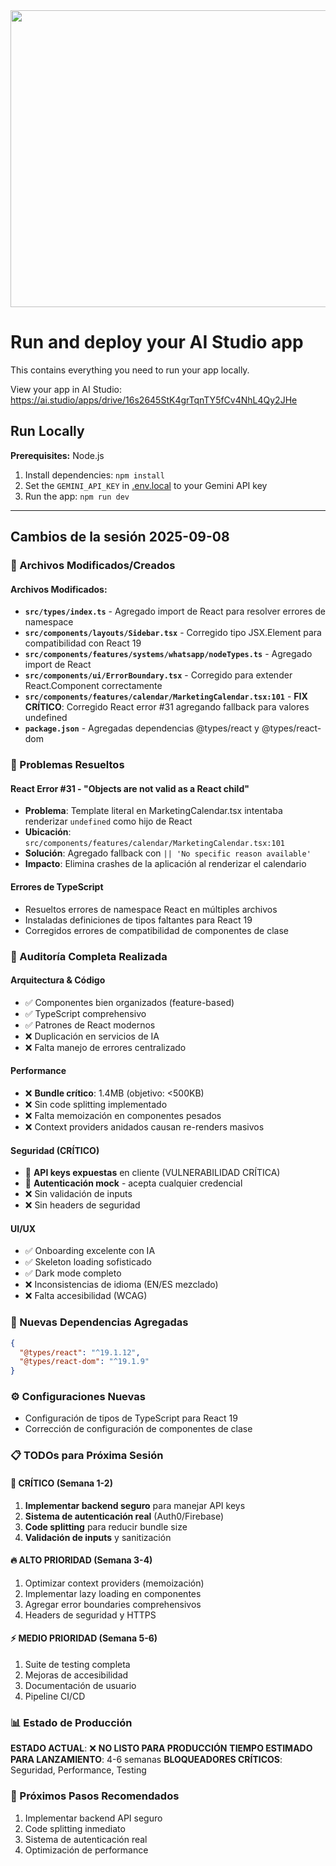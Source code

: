 <div align="center">
<img width="1200" height="475" alt="GHBanner" src="https://github.com/user-attachments/assets/0aa67016-6eaf-458a-adb2-6e31a0763ed6" />
</div>

# Run and deploy your AI Studio app

This contains everything you need to run your app locally.

View your app in AI Studio: https://ai.studio/apps/drive/16s2645StK4grTqnTY5fCv4NhL4Qy2JHe

## Run Locally

**Prerequisites:**  Node.js


1. Install dependencies:
   `npm install`
2. Set the `GEMINI_API_KEY` in [.env.local](.env.local) to your Gemini API key
3. Run the app:
   `npm run dev`

---

## Cambios de la sesión 2025-09-08

### 🔧 Archivos Modificados/Creados

#### **Archivos Modificados:**
- **`src/types/index.ts`** - Agregado import de React para resolver errores de namespace
- **`src/components/layouts/Sidebar.tsx`** - Corregido tipo JSX.Element para compatibilidad con React 19
- **`src/components/features/systems/whatsapp/nodeTypes.ts`** - Agregado import de React
- **`src/components/ui/ErrorBoundary.tsx`** - Corregido para extender React.Component correctamente
- **`src/components/features/calendar/MarketingCalendar.tsx:101`** - **FIX CRÍTICO**: Corregido React error #31 agregando fallback para valores undefined
- **`package.json`** - Agregadas dependencias @types/react y @types/react-dom

### 🐛 Problemas Resueltos

#### **React Error #31 - "Objects are not valid as a React child"**
- **Problema**: Template literal en MarketingCalendar.tsx intentaba renderizar `undefined` como hijo de React
- **Ubicación**: `src/components/features/calendar/MarketingCalendar.tsx:101`
- **Solución**: Agregado fallback con `|| 'No specific reason available'`
- **Impacto**: Elimina crashes de la aplicación al renderizar el calendario

#### **Errores de TypeScript**
- Resueltos errores de namespace React en múltiples archivos
- Instaladas definiciones de tipos faltantes para React 19
- Corregidos errores de compatibilidad de componentes de clase

### 🎯 Auditoría Completa Realizada

#### **Arquitectura & Código**
- ✅ Componentes bien organizados (feature-based)
- ✅ TypeScript comprehensivo
- ✅ Patrones de React modernos
- ❌ Duplicación en servicios de IA
- ❌ Falta manejo de errores centralizado

#### **Performance**
- ❌ **Bundle crítico**: 1.4MB (objetivo: <500KB)
- ❌ Sin code splitting implementado
- ❌ Falta memoización en componentes pesados
- ❌ Context providers anidados causan re-renders masivos

#### **Seguridad (CRÍTICO)**
- 🚨 **API keys expuestas** en cliente (VULNERABILIDAD CRÍTICA)
- 🚨 **Autenticación mock** - acepta cualquier credencial
- ❌ Sin validación de inputs
- ❌ Sin headers de seguridad

#### **UI/UX**
- ✅ Onboarding excelente con IA
- ✅ Skeleton loading sofisticado
- ✅ Dark mode completo
- ❌ Inconsistencias de idioma (EN/ES mezclado)
- ❌ Falta accesibilidad (WCAG)

### 🚀 Nuevas Dependencias Agregadas
```json
{
  "@types/react": "^19.1.12",
  "@types/react-dom": "^19.1.9"
}
```

### ⚙️ Configuraciones Nuevas
- Configuración de tipos de TypeScript para React 19
- Corrección de configuración de componentes de clase

### 📋 TODOs para Próxima Sesión

#### **🚨 CRÍTICO (Semana 1-2)**
1. **Implementar backend seguro** para manejar API keys
2. **Sistema de autenticación real** (Auth0/Firebase)
3. **Code splitting** para reducir bundle size
4. **Validación de inputs** y sanitización

#### **🔥 ALTO PRIORIDAD (Semana 3-4)**
1. Optimizar context providers (memoización)
2. Implementar lazy loading en componentes
3. Agregar error boundaries comprehensivos
4. Headers de seguridad y HTTPS

#### **⚡ MEDIO PRIORIDAD (Semana 5-6)**
1. Suite de testing completa
2. Mejoras de accesibilidad
3. Documentación de usuario
4. Pipeline CI/CD

### 📊 Estado de Producción
**ESTADO ACTUAL**: ❌ **NO LISTO PARA PRODUCCIÓN**
**TIEMPO ESTIMADO PARA LANZAMIENTO**: 4-6 semanas
**BLOQUEADORES CRÍTICOS**: Seguridad, Performance, Testing

### 🎯 Próximos Pasos Recomendados
1. Implementar backend API seguro
2. Code splitting inmediato
3. Sistema de autenticación real
4. Optimización de performance
